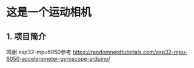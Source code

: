 # 这是一个运动相机

## 1. 项目简介

鸣谢
esp32-mpu6050参考
https://randomnerdtutorials.com/esp32-mpu-6050-accelerometer-gyroscope-arduino/